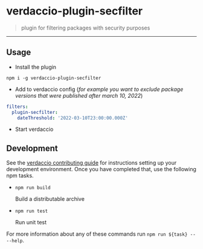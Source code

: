 # verdaccio-plugin-secfilter

> plugin for filtering packages with security purposes

---

## Usage

- Install the plugin
```shell
npm i -g verdaccio-plugin-secfilter
```

- Add to verdaccio config (_for example you want to exclude package versions that were published after march 10, 2022_)
```yaml
filters:
  plugin-secfilter:
    dateThreshold: '2022-03-10T23:00:00.000Z'
```

- Start verdaccio

## Development

See the [verdaccio contributing guide](https://github.com/verdaccio/verdaccio/blob/master/CONTRIBUTING.md) for instructions setting up your development environment. 
Once you have completed that, use the following npm tasks.

  - `npm run build`

    Build a distributable archive

  - `npm run test`

    Run unit test

For more information about any of these commands run `npm run ${task} -- --help`.
